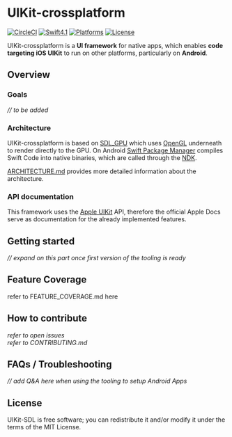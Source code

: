 # UIKit-crossplatform

[![CircleCI](https://circleci.com/gh/flowkey/UIKit-SDL.svg?style=shield&circle-token=2bc60653f4bb369754b04d97d324d9ba2bee6c6b)](https://circleci.com/gh/flowkey/UIKit-SDL)
[![Swift4.1](https://img.shields.io/badge/swift-4.1-orange.svg?style=flat)](https://swift.org/)
[![Platforms](https://img.shields.io/badge/platform-Android%20%7C%20macOS-lightgrey.svg)](https://swift.org/)
[![License](https://img.shields.io/badge/license-MIT-71787A.svg)](https://tldrlegal.com/license/mit-license)

UIKit-crossplatform is a **UI framework** for native apps, which enables **code targeting iOS UIKit** to run on other platforms, particularly on **Android**.<br>

## Overview

### Goals

*// to be added*

### Architecture

UIKit-crossplatform is based on [SDL_GPU](https://github.com/grimfang4/sdl-gpu) which uses [OpenGL](https://www.opengl.org/) underneath to render directly to the GPU.
On Android [Swift Package Manager](https://github.com/apple/swift-package-manager) compiles Swift Code into native binaries, which are called through the [NDK](https://developer.android.com/ndk/).

[ARCHITECTURE.md](docs/ARCHITECTURE.md) provides more detailed information about the architecture.

### API documentation

This framework uses the [Apple UIKit](https://developer.apple.com/documentation/uikit) API, therefore the official Apple Docs serve as documentation for the already implemented features.

## Getting started

*// expand on this part once first version of the tooling is ready*

## Feature Coverage

refer to FEATURE_COVERAGE.md here

## How to contribute

*refer to open issues*<br>
*refer to CONTRIBUTING.md*

## FAQs / Troubleshooting

*// add Q&A here when using the tooling to setup Android Apps*

## License

UIKit-SDL is free software; you can redistribute it and/or modify it under the terms of the MIT License.



